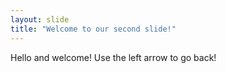 ```yaml
---
layout: slide
title: "Welcome to our second slide!"
---
```

Hello and welcome! 
Use the left arrow to go back! 

